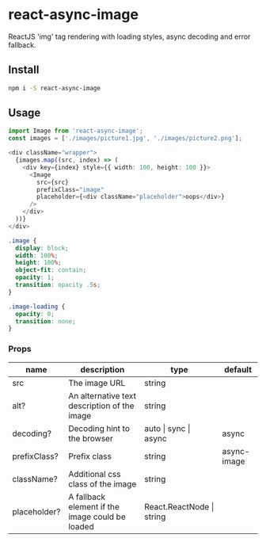 # react-async-image

ReactJS 'img' tag rendering with loading styles, async decoding and error fallback.

## Install

```bash
npm i -S react-async-image
```

## Usage

```typescript jsx
import Image from 'react-async-image';
const images = ['./images/picture1.jpg', './images/picture2.png'];

<div className="wrapper">
  {images.map((src, index) => (
    <div key={index} style={{ width: 100, height: 100 }}>
      <Image
        src={src}
        prefixClass="image"
        placeholder={<div className="placeholder">oops</div>}
      />
    </div>
  ))}
</div>

```

```css
.image {
  display: block;
  width: 100%;
  height: 100%;
  object-fit: contain;
  opacity: 1;
  transition: opacity .5s;
}

.image-loading {
  opacity: 0;
  transition: none;
}
```

### Props

| name | description | type | default |
|------|-------------|------|---------|
| src | The image URL | string | |
| alt? | An alternative text description of the image | string | |
| decoding? | Decoding hint to the browser | auto \| sync \| async | async |
| prefixClass? | Prefix class | string | async-image |
| className? | Additional css class of the image | string | |
| placeholder? | A fallback element if the image could be loaded | React.ReactNode \| string | |
